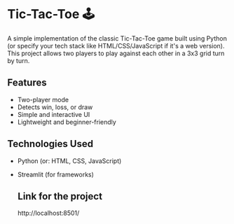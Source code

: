 # Tic-Tac-Toe 🕹️

A simple implementation of the classic Tic-Tac-Toe game built using Python (or specify your tech stack like HTML/CSS/JavaScript if it's a web version). This project allows two players to play against each other in a 3x3 grid turn by turn.

## Features

- Two-player mode
- Detects win, loss, or draw
- Simple and interactive UI
- Lightweight and beginner-friendly

## Technologies Used

- Python (or: HTML, CSS, JavaScript)
- Streamlit (for frameworks)

  ## Link for the project
  http://localhost:8501/
